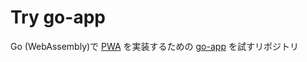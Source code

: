 # Try go-app

Go (WebAssembly)で [PWA](https://developers.google.com/web/progressive-web-apps/) を実装するための [go-app](https://github.com/maxence-charriere/go-app) を試すリポジトリ
